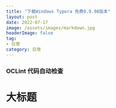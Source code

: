 ```yaml
---
title: "下载Windows Typora 免费0.9.98版本"
layout: post
date: 2022-07-17
image: /assets/images/markdown.jpg
headerImage: false
tag:
- 日常
category: 日常
---
```


###	OCLint 代码自动检查

# 大标题